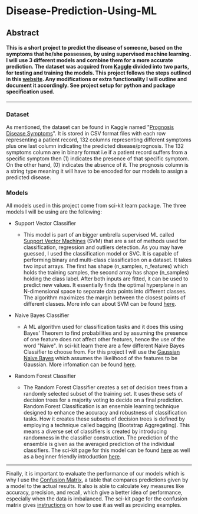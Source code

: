 # Disease-Prediction-Using-ML

## Abstract
#### This is a short project to predict the disease of someone, based on the symptoms that he/she possesses, by using supervised machine learning. I will use 3 different models and combine them for a more accurate prediction. The dataset was acquired from [Kaggle](Kaggle.com) divided into two parts, for testing and training the models. This project follows the steps outlined in this [website](https://www.geeksforgeeks.org/disease-prediction-using-machine-learning/). Any modifications or extra functionality I will outline and document it accordingly. See project setup for python and package specification used.
------------------------------------

### Dataset

As mentioned, the dataset can be found in Kaggle named "[Prognosis Disease Symptoms](https://www.kaggle.com/datasets/noeyislearning/disease-prediction-based-on-symptoms/data)". It is stored in CSV format files with each row representing a patient record, 132 columns representing different symptoms plus one last column indicating the predicted disease/prognosis. The 132 symptoms column are in binary format i.e if a patient record suffers from a specific symptom then (1) indicates the presence of that specific symptom. On the other hand, (0) indicates the absence of it. The prognosis column is a string type meaning it will have to be encoded for our models to assign a predicted disease.

### Models

All models used in this project come from sci-kit learn package. The three models I will be using are the following:

* Support Vector Classifier

  - This model is part of an bigger umbrella supervised ML called [Support Vector Machines](https://scikit-learn.org/stable/modules/svm.html) (SVM) that are a set of methods used for classification, regression and outliers detection. As you may have guessed, I used the classification model or SVC. It is capable of performing binary and multi-class classification on a dataset. It takes two input arrays. The first has shape (n_samples, n_features) which holds the training samples, the second array has shape (n_samples) holding the class label. After both inputs are fitted, it can be used to predict new values. It essentially finds the optimal hyperplane in an N-dimensional space to separate data points into different classes. The algorithm maximizes the margin between the closest points of different classes. More info can about SVM can be found [here](https://www.geeksforgeeks.org/support-vector-machine-algorithm/?ref=gcse_outind).

* Naive Bayes Classifier

  - A ML algorithm used for classification tasks and it does this using Bayes' Theorem to find probabilities and by assuming the presence of one feature does not affect other features, hence the use of the word "Naive". In sci-kit learn there are a few different Naive Bayes Classifier to choose from. For this project I will use the [Gaussian Naive Bayes](https://scikit-learn.org/stable/modules/naive_bayes.html) which assumes the likelihood of the features to be Gaussian. More infomation can be found [here](https://www.geeksforgeeks.org/naive-bayes-classifiers/).

* Random Forest Classifier

  - The Random Forest Classifier creates a set of decision trees from a randomly selected subset of the training set. It uses these sets of decision trees for a majority voting to decide on a final prediction. Random Forest Classification is an ensemble learning technique designed to enhance the accuracy and robustness of classification tasks. How it creates these subsets of decision trees is defined by employing a technique called bagging (Bootstrap Aggregating). This means a diverse set of classifiers is created by introducing randomness in the classifier construction. The prediction of the ensemble is given as the averaged prediction of the individual classifiers. The sci-kit page for this model can be found [here](https://scikit-learn.org/stable/modules/ensemble.html#forest) as well as a beginner friendly introduction [here](https://www.geeksforgeeks.org/random-forest-classifier-using-scikit-learn/?ref=gcse_outind).
 
------------------------------------

Finally, it is important to evaluate the performance of our models which is why I use the [Confusion Matrix](https://www.geeksforgeeks.org/confusion-matrix-machine-learning/), a table that compares predictions given by a model to the actual results. It also is able to calculate key measures like accuracy, precision, and recall, which give a better idea of performance, especially when the data is imbalanced. The sci-kit page for the confusion matrix gives [instructions](https://scikit-learn.org/stable/modules/model_evaluation.html#confusion-matrix) on how to use it as well as providing examples.
